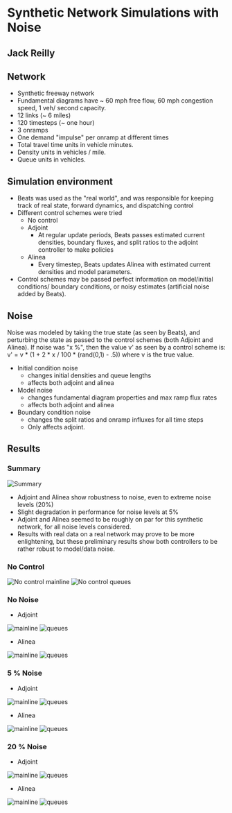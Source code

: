 # Synthetic Network Simulations with Noise #


Jack Reilly
------

    
## Network ##

* Synthetic freeway network
* Fundamental diagrams have ~ 60 mph free flow, 60 mph congestion speed, 1 veh/ second capacity.
* 12 links (~ 6 miles)
* 120 timesteps (~ one hour)
* 3 onramps
* One demand "impulse" per onramp at different times
* Total travel time units in vehicle minutes.
* Density units in vehicles / mile.
* Queue units in vehicles.

## Simulation environment ##

* Beats was used as the "real world", and was responsible for keeping track of real state, forward dynamics, and dispatching control
* Different control schemes were tried
    * No control
    * Adjoint
       * At regular update periods, Beats passes estimated current densities, boundary fluxes, and split ratios to the adjoint controller to make policies
    * Alinea
      * Every timestep, Beats updates Alinea with estimated current densities and model parameters.
* Control schemes may be passed perfect information on model/initial conditions/ boundary conditions, or noisy estimates (artificial noise added by Beats).


## Noise ##

Noise was modeled by taking the true state (as seen by Beats), and perturbing the state as passed to the control schemes (both Adjoint and Alinea). If noise was "x %", then the value v' as seen by a control scheme is:
  v' = v * (1 + 2 * x / 100 * (rand(0,1) - .5))
where v is the true value.

* Initial condition noise
    * changes initial densities and queue lengths
    * affects both adjoint and alinea
* Model noise
    * changes fundamental diagram properties and max ramp flux rates
    * affects both adjoint and alinea
* Boundary condition noise
    * changes the split ratios and onramp influxes for all time steps
    * Only affects adjoint.

## Results ##

### Summary ###

![Summary](summary.png "Summary")

* Adjoint and Alinea show robustness to noise, even to extreme noise levels (20%)
* Slight degradation in performance for noise levels at 5%
* Adjoint and Alinea seemed to be roughly on par for this synthetic network, for all noise levels considered.
* Results with real data on a real network may prove to be more enlightening, but these preliminary results show both controllers to be rather robust to model/data noise.


### No Control ###

![No control mainline](nca.png "No control mainline")
![No control queues](ncb.png "No control queue")

### No Noise ###

* Adjoint

![mainline](nonoisea.png "mainline")
![queues](nonoiseb.png "queue")

* Alinea

![mainline](nonoisec.png "mainline")
![queues](nonoised.png "queue")


### 5 % Noise ###

* Adjoint

![mainline](fivepercenta.png "mainline")
![queues](fivepercentb.png "queue")

* Alinea

![mainline](fivepercentc.png "mainline")
![queues](fivepercentd.png "queue")


### 20 % Noise ###

* Adjoint

![mainline](twentypercenta.png "mainline")
![queues](twentypercentb.png "queue")

* Alinea

![mainline](twentypercentc.png "mainline")
![queues](twentypercentd.png "queue")

